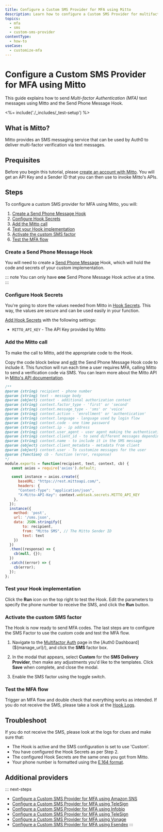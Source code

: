 ```yaml
---
title: Configure a Custom SMS Provider for MFA using Mitto
description: Learn how to configure a Custom SMS Provider for multifactor authentication (MFA) using Mitto.
topics:
  - mfa
  - sms
  - custom-sms-provider
contentType:
  - how-to
useCase:
  - customize-mfa
---
```

# Configure a Custom SMS Provider for MFA using Mitto

This guide explains how to send <dfn data-key="multifactor-authentication">Multi-factor Authentication (MFA)</dfn> text messages using Mitto and the Send Phone Message Hook.

<%= include('./_includes/_test-setup') %>

## What is Mitto?

Mitto provides an SMS messaging service that can be used by Auth0 to deliver multi-factor verification via text messages. 

## Prequisites

Before you begin this tutorial, please [create an account with Mitto](https://info.mitto.ch/mitto-auth0). You will get an API Key and a Sender ID that you can then use to invoke Mitto's APIs.

## Steps

To configure a custom SMS provider for MFA using Mitto, you will:

1. [Create a Send Phone Message Hook](#create-a-send-phone-message-hook)
2. [Configure Hook Secrets](#configure-hook-secrets)
3. [Add the Mitto call](#add-the-mitto-call)
4. [Test your Hook implementation](#test-your-hook-implementation)
5. [Activate the custom SMS factor](#activate-the-custom-sms-factor)
6. [Test the MFA flow](#test-the-mfa-flow)

### Create a Send Phone Message Hook

You will need to create a [Send Phone Message](/hooks/extensibility-points/send-phone-message) Hook, which will hold the code and secrets of your custom implementation.

::: note
You can only have **one** Send Phone Message Hook active at a time.
:::

### Configure Hook Secrets

You're going to store the values needed from Mitto in [Hook Secrets](/hooks/secrets). This way, the values are secure and can be used easily in your function.

[Add Hook Secrets](/hooks/secrets/create) with the following settings:

* `MITTO_API_KEY` - The API Key provided by Mitto

### Add the Mitto call

To make the call to Mitto, add the appropriate code to the Hook.

Copy the code block below and [edit](/hooks/update) the Send Phone Message Hook code to include it. This function will run each time a user requires MFA, calling Mitto to send a verification code via SMS. You can learn more about the Mitto API in [Mitto's API documentation](https://info.mitto.ch/hubfs/Developer%20Guides/Mitto%20SMS%20API%202.0%20Developer%20Guide%20v2.5.pdf).

```js
/**
@param {string} recipient - phone number
@param {string} text - message body
@param {object} context - additional authorization context
@param {string} context.factor_type - 'first' or 'second'
@param {string} context.message_type - 'sms' or 'voice'
@param {string} context.action - 'enrollment' or 'authentication'
@param {string} context.language - language used by login flow
@param {string} context.code - one time password
@param {string} context.ip - ip address
@param {string} context.user_agent - user agent making the authentication request
@param {string} context.client_id - to send different messages depending on the client id
@param {string} context.name - to include it in the SMS message
@param {object} context.client_metadata - metadata from client
@param {object} context.user - To customize messages for the user
@param {function} cb - function (error, response)
*/
module.exports = function(recipient, text, context, cb) {
   const axios = require('axios').default;

   const instance = axios.create({
      baseURL: "https://rest.mittoapi.com/",    
      headers: {
      "Content-Type": "application/json",
      "X-Mitto-API-Key": context.webtask.secrets.MITTO_API_KEY
    },
  });
  instance({
    method: 'post',
    url: '/sms.json',
    data: JSON.stringify({
        to: recipient,
        from: "Mitto SMS", // The Mitto Sender ID
        text: text
    })
  })
  .then((response) => {
    cb(null, {});
  })
  .catch((error) => {
    cb(error);
  });
};
```

### Test your Hook implementation

Click the **Run** icon on the top right to test the Hook. Edit the parameters to specify the phone number to receive the SMS, and click the **Run** button.

### Activate the custom SMS factor

The Hook is now ready to send MFA codes. The last steps are to configure the SMS Factor to use the custom code and test the MFA flow.

1. Navigate to the [Multifactor Auth](${manage_url}/#/mfa) page in the [Auth0 Dashboard](${manage_url}/), and click the **SMS** factor box.

2. In the modal that appears, select **Custom** for the **SMS Delivery Provider**, then make any adjustments you'd like to the templates. Click **Save** when complete, and close the modal.

3. Enable the SMS factor using the toggle switch.

### Test the MFA flow

Trigger an MFA flow and double check that everything works as intended. If you do not receive the SMS, please take a look at the [Hook Logs](/hooks/view-logs).

## Troubleshoot

If you do not receive the SMS, please look at the logs for clues and make sure that:

- The Hook is active and the SMS configuration is set to use 'Custom'.
- You have configured the Hook Secrets as per Step 2.
- The configured Hook Secrets are the same ones you got from Mitto.
- Your phone number is formatted using the [E.164 format](https://en.wikipedia.org/wiki/E.164).

## Additional providers

::: next-steps
* [Configure a Custom SMS Provider for MFA using Amazon SNS](/mfa/send-phone-message-hook-amazon-sns)
* [Configure a Custom SMS Provider for MFA using TeleSign](/mfa/send-phone-message-hook-twilio)
* [Configure a Custom SMS Provider for MFA using Infobip](/mfa/send-phone-message-hook-infobip)
* [Configure a Custom SMS Provider for MFA using TeleSign](/mfa/send-phone-message-hook-telesign)
* [Configure a Custom SMS Provider for MFA using Vonage](/mfa/send-phone-message-hook-vonage)
* [Configure a Custom SMS Provider for MFA using Esendex](/mfa/send-phone-message-hook-esendex)
:::
